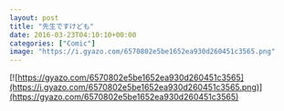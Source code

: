 ```yaml
---
layout: post
title: "先生ですけども"
date: 2016-03-23T04:10:10+00:00
categories: ["Comic"]
image: "https://i.gyazo.com/6570802e5be1652ea930d260451c3565.png"
---
```


[![https://gyazo.com/6570802e5be1652ea930d260451c3565](https://i.gyazo.com/6570802e5be1652ea930d260451c3565.png)](https://gyazo.com/6570802e5be1652ea930d260451c3565)